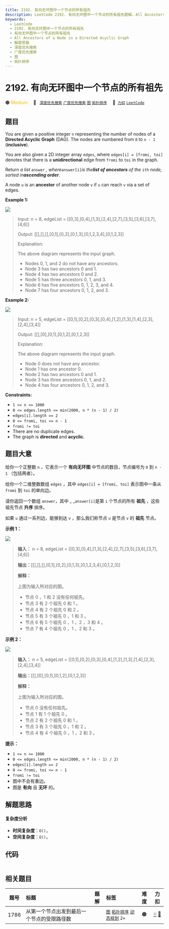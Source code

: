 ```yaml
---
title: 2192. 有向无环图中一个节点的所有祖先
description: LeetCode 2192. 有向无环图中一个节点的所有祖先题解，All Ancestors of a Node in a Directed Acyclic Graph，包含解题思路、复杂度分析以及完整的 JavaScript 代码实现。
keywords:
  - LeetCode
  - 2192. 有向无环图中一个节点的所有祖先
  - 有向无环图中一个节点的所有祖先
  - All Ancestors of a Node in a Directed Acyclic Graph
  - 解题思路
  - 深度优先搜索
  - 广度优先搜索
  - 图
  - 拓扑排序
---
```


# 2192. 有向无环图中一个节点的所有祖先

🟠 <font color=#ffb800>Medium</font>&emsp; 🔖&ensp; [`深度优先搜索`](/tag/depth-first-search.md) [`广度优先搜索`](/tag/breadth-first-search.md) [`图`](/tag/graph.md) [`拓扑排序`](/tag/topological-sort.md)&emsp; 🔗&ensp;[`力扣`](https://leetcode.cn/problems/all-ancestors-of-a-node-in-a-directed-acyclic-graph) [`LeetCode`](https://leetcode.com/problems/all-ancestors-of-a-node-in-a-directed-acyclic-graph)

## 题目

You are given a positive integer `n` representing the number of nodes of a
**Directed Acyclic Graph** (DAG). The nodes are numbered from `0` to `n - 1`
(**inclusive**).

You are also given a 2D integer array `edges`, where `edges[i] = [fromi, toi]`
denotes that there is a **unidirectional** edge from `fromi` to `toi` in the
graph.

Return _a list_ `answer` _, where_`answer[i]`_is the**list of ancestors** of
the_ `ith` _node, sorted in**ascending order**_.

A node `u` is an **ancestor** of another node `v` if `u` can reach `v` via a
set of edges.



**Example 1:**

![](https://assets.leetcode.com/uploads/2019/12/12/e1.png)

> Input: n = 8, edgeList = [[0,3],[0,4],[1,3],[2,4],[2,7],[3,5],[3,6],[3,7],[4,6]]
> 
> Output: [[],[],[],[0,1],[0,2],[0,1,3],[0,1,2,3,4],[0,1,2,3]]
> 
> Explanation:
> 
> The above diagram represents the input graph.
> - Nodes 0, 1, and 2 do not have any ancestors.
> - Node 3 has two ancestors 0 and 1.
> - Node 4 has two ancestors 0 and 2.
> - Node 5 has three ancestors 0, 1, and 3.
> - Node 6 has five ancestors 0, 1, 2, 3, and 4.
> - Node 7 has four ancestors 0, 1, 2, and 3.

**Example 2:**

![](https://assets.leetcode.com/uploads/2019/12/12/e2.png)

> Input: n = 5, edgeList = [[0,1],[0,2],[0,3],[0,4],[1,2],[1,3],[1,4],[2,3],[2,4],[3,4]]
> 
> Output: [[],[0],[0,1],[0,1,2],[0,1,2,3]]
> 
> Explanation:
> 
> The above diagram represents the input graph.
> - Node 0 does not have any ancestor.
> - Node 1 has one ancestor 0.
> - Node 2 has two ancestors 0 and 1.
> - Node 3 has three ancestors 0, 1, and 2.
> - Node 4 has four ancestors 0, 1, 2, and 3.

**Constraints:**

  * `1 <= n <= 1000`
  * `0 <= edges.length <= min(2000, n * (n - 1) / 2)`
  * `edges[i].length == 2`
  * `0 <= fromi, toi <= n - 1`
  * `fromi != toi`
  * There are no duplicate edges.
  * The graph is **directed** and **acyclic**.


## 题目大意

给你一个正整数 `n` ，它表示一个 **有向无环图**  中节点的数目，节点编号为 `0` 到 `n - 1` （包括两者）。

给你一个二维整数数组 `edges` ，其中 `edges[i] = [fromi, toi]` 表示图中一条从 `fromi` 到 `toi` 的单向边。

请你返回一个数组 `answer`，其中 _ _`answer[i]`是第 `i` 个节点的所有 **祖先**  ，这些祖先节点 **升序**  排序。

如果 `u` 通过一系列边，能够到达 `v` ，那么我们称节点 `u` 是节点 `v` 的 **祖先**  节点。



**示例 1：**

![](https://assets.leetcode.com/uploads/2019/12/12/e1.png)

> 
> 
> 
> 
> 
> **输入：** n = 8, edgeList = [[0,3],[0,4],[1,3],[2,4],[2,7],[3,5],[3,6],[3,7],[4,6]]
> 
> **输出：**[[],[],[],[0,1],[0,2],[0,1,3],[0,1,2,3,4],[0,1,2,3]]
> 
> **解释：**
> 
> 上图为输入所对应的图。
> - 节点 0 ，1 和 2 没有任何祖先。
> - 节点 3 有 2 个祖先 0 和 1 。
> - 节点 4 有 2 个祖先 0 和 2 。
> - 节点 5 有 3 个祖先 0 ，1 和 3 。
> - 节点 6 有 5 个祖先 0 ，1 ，2 ，3 和 4 。
> - 节点 7 有 4 个祖先 0 ，1 ，2 和 3 。
> 
> 

**示例 2：**

![](https://assets.leetcode.com/uploads/2019/12/12/e2.png)

> 
> 
> 
> 
> 
> **输入：** n = 5, edgeList = [[0,1],[0,2],[0,3],[0,4],[1,2],[1,3],[1,4],[2,3],[2,4],[3,4]]
> 
> **输出：**[[],[0],[0,1],[0,1,2],[0,1,2,3]]
> 
> **解释：**
> 
> 上图为输入所对应的图。
> - 节点 0 没有任何祖先。
> - 节点 1 有 1 个祖先 0 。
> - 节点 2 有 2 个祖先 0 和 1 。
> - 节点 3 有 3 个祖先 0 ，1 和 2 。
> - 节点 4 有 4 个祖先 0 ，1 ，2 和 3 。
> 
> 



**提示：**

  * `1 <= n <= 1000`
  * `0 <= edges.length <= min(2000, n * (n - 1) / 2)`
  * `edges[i].length == 2`
  * `0 <= fromi, toi <= n - 1`
  * `fromi != toi`
  * 图中不会有重边。
  * 图是 **有向** 且 **无环** 的。


## 解题思路

#### 复杂度分析

- **时间复杂度**：`O()`，
- **空间复杂度**：`O()`，

## 代码

```javascript

```

## 相关题目

<!-- prettier-ignore -->
| 题号 | 标题 | 题解 | 标签 | 难度 | 力扣 |
| :------: | :------ | :------: | :------ | :------: | :------: |
| 1786 | 从第一个节点出发到最后一个节点的受限路径数 |  |  [`图`](/tag/graph.md) [`拓扑排序`](/tag/topological-sort.md) [`动态规划`](/tag/dynamic-programming.md) `2+` | 🟠 | [🀄️](https://leetcode.cn/problems/number-of-restricted-paths-from-first-to-last-node) [🔗](https://leetcode.com/problems/number-of-restricted-paths-from-first-to-last-node) |